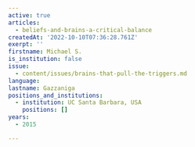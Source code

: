 ```yaml
---
active: true
articles:
  - beliefs-and-brains-a-critical-balance
createdAt: '2022-10-10T07:36:28.761Z'
exerpt: ''
firstname: Michael S.
is_institution: false
issue:
  - content/issues/brains-that-pull-the-triggers.md
language:
lastname: Gazzaniga
positions_and_institutions: 
  - institution: UC Santa Barbara, USA
    positions: []
years:
  - 2015

---
```

